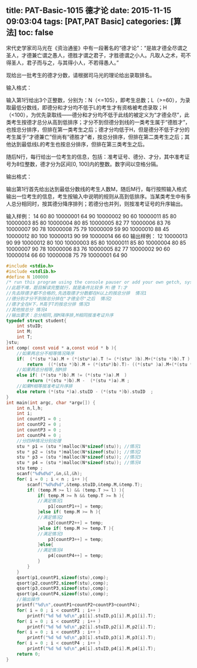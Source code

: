 title: PAT-Basic-1015 德才论
date: 2015-11-15 09:03:04
tags: [PAT,PAT Basic]
categories: [算法]
toc: false
---
宋代史学家司马光在《资治通鉴》中有一段著名的“德才论”：“是故才德全尽谓之圣人，才德兼亡谓之愚人，德胜才谓之君子，才胜德谓之小人。凡取人之术，苟不得圣人，君子而与之，与其得小人，不若得愚人。”

现给出一批考生的德才分数，请根据司马光的理论给出录取排名。

输入格式：

输入第1行给出3个正整数，分别为：N（<=105），即考生总数；L（>=60），为录取最低分<!--more-->数线，即德分和才分均不低于L的考生才有资格被考虑录取；H（<100），为优先录取线——德分和才分均不低于此线的被定义为“才德全尽”，此类考生按德才总分从高到低排序；才分不到但德分到线的一类考生属于“德胜才”，也按总分排序，但排在第一类考生之后；德才分均低于H，但是德分不低于才分的考生属于“才德兼亡”但尚有“德胜才”者，按总分排序，但排在第二类考生之后；其他达到最低线L的考生也按总分排序，但排在第三类考生之后。

随后N行，每行给出一位考生的信息，包括：准考证号、德分、才分，其中准考证号为8位整数，德才分为区间[0, 100]内的整数。数字间以空格分隔。

输出格式：

输出第1行首先给出达到最低分数线的考生人数M，随后M行，每行按照输入格式输出一位考生的信息，考生按输入中说明的规则从高到低排序。当某类考生中有多人总分相同时，按其德分降序排列；若德分也并列，则按准考证号的升序输出。

输入样例：
14 60 80
10000001 64 90
10000002 90 60
10000011 85 80
10000003 85 80
10000004 80 85
10000005 82 77
10000006 83 76
10000007 90 78
10000008 75 79
10000009 59 90
10000010 88 45
10000012 80 100
10000013 90 99
10000014 66 60
输出样例：
12
10000013 90 99
10000012 80 100
10000003 85 80
10000011 85 80
10000004 80 85
10000007 90 78
10000006 83 76
10000005 82 77
10000002 90 60
10000014 66 60
10000008 75 79
10000001 64 90
```c
#include <stdio.h>
#include <stdlib.h>
#define N 100000
/* run this program using the console pauser or add your own getch, system("pause") or input loop */
//此题不难，题目解读完整就行，就是条件比较多 M:德 T:才 
//先去除德才都不合格的,先选取德才分数都在H以上的按总分排  情况1 
//德分到才分不到按总分排在"才德全尽"之后  情况2
//德才全在H下，M高于T的按总分排 情况3 
//其他按总分 情况4 
//输出要求：总分相同,按M降序排,M相同按准考证升序 
typedef struct student{
    int stuID;
    int M;
    int T;
}stu; 
int comp( const void * a,const void * b ){
    //如果两总分不相等情况降序 
    if(  (*(stu *)a).M + (*(stu*)a).T != (*(stu* )b).M+(*(stu *)b).T )
        return  ((*(stu *)b).M + (*(stu*)b).T)- ((*(stu* )a).M+(*(stu *)a).T) ;
    //如果两总分相等,按M排 
    else if( (*(stu *)b).M != (*(stu *)a).M  )
        return (*(stu *)b).M -  (*(stu *)a).M ;
    //如果M相等按准考证升序排  
    else return (*(stu *)a).stuID - (*(stu *)b).stuID  ;     
}
int main(int argc, char *argv[]) {
    int n,l,h;
    int i; 
    int countP1 = 0 ;
    int countP2 = 0 ;
    int countP3 = 0 ;
    int countP4 = 0 ;
    //分四种情况分别处理 
    stu * p1 = (stu *)malloc(N*sizeof(stu)); //情况1 
    stu * p2 = (stu *)malloc(N*sizeof(stu)); //情况2 
    stu * p3 = (stu *)malloc(N*sizeof(stu)); //情况3
    stu * p4 = (stu *)malloc(N*sizeof(stu)); //情况4
    stu temp ; 
    scanf("%d%d%d",&n,&l,&h);
    for( i = 0 ; i < n ; i++ ){
        scanf("%d%d%d",&temp.stuID,&temp.M,&temp.T);
        if( (temp.M >= l) && (temp.T >= l) ){
            if( temp.M >= h && temp.T >= h ){  
            //满足情况1 
                p1[countP1++] = temp;
            }else if( temp.M >= h ){
            //满足情况2     
                p2[countP2++] = temp;
            }else if( temp.M >= temp.T ){
            //满足情况3 
                p3[countP3++] = temp;
            }else{
            //满足情况4 
                p4[countP4++] = temp; 
            } 
        }
    } 
    qsort(p1,countP1,sizeof(stu),comp);
    qsort(p2,countP2,sizeof(stu),comp);
    qsort(p3,countP3,sizeof(stu),comp);
    qsort(p4,countP4,sizeof(stu),comp);
    //输出操作 
    printf("%d\n",countP1+countP2+countP3+countP4);
    for( i = 0 ; i < countP1 ; i++ )
        printf("%d %d %d\n",p1[i].stuID,p1[i].M,p1[i].T); 
    for( i = 0 ; i < countP2 ; i++ )
        printf("%d %d %d\n",p2[i].stuID,p2[i].M,p2[i].T);
    for( i = 0 ; i < countP3 ; i++ )
        printf("%d %d %d\n",p3[i].stuID,p3[i].M,p3[i].T); 
    for( i = 0 ; i < countP4 ; i++ )
        printf("%d %d %d\n",p4[i].stuID,p4[i].M,p4[i].T);           
    return 0;
}
```
